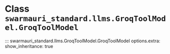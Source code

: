 # Class `swarmauri_standard.llms.GroqToolModel.GroqToolModel`

::: swarmauri_standard.llms.GroqToolModel.GroqToolModel
    options.extra:
      show_inheritance: true

